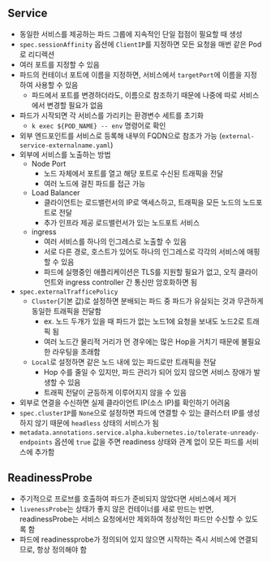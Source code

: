 ## Service
- 동일한 서비스를 제공하는 파드 그룹에 지속적인 단일 접점이 필요할 때 생성
- `spec.sessionAffinity` 옵션에 `ClientIP`를 지정하면 모든 요청을 매번 같은 Pod로 리디렉션
- 여러 포트를 지정할 수 있음
- 파드의 컨테이너 포트에 이름을 지정하면, 서비스에서 `targetPort`에 이름을 지정하여 사용할 수 있음
  - 파드에서 포트를 변경하더라도, 이름으로 참조하기 때문에 나중에 따로 서비스에서 변경할 필요가 없음
- 파드가 시작되면 각 서비스를 가리키는 환경변수 세트를 초기화
  - `k exec ${POD_NAME} -- env` 명령어로 확인
- 외부 엔드포인트를 서비스로 등록해 내부의 FQDN으로 참조가 가능 (`external-service-externalname.yaml`)
- 외부에 서비스를 노출하는 방법
  - Node Port
    - 노드 자체에서 포트를 열고 해당 포트로 수신된 트래픽을 전달
    - 여러 노드에 걸친 파드를 접근 가능
  - Load Balancer
    - 클라이언트는 로드밸런서의 IP로 액세스하고, 트래픽을 모든 노드의 노드포트로 전달
    - 추가 인프라 제공 로드밸런서가 있는 노드포트 서비스
  - ingress
    - 여러 서비스를 하나의 인그레스로 노출할 수 있음
    - 서로 다른 경로, 호스트가 있어도 하나의 인그레스로 각각의 서비스에 매핑할 수 있음
    - 파드에 실행중인 애플리케이션은 TLS를 지원할 필요가 없고, 오직 클라이언트와 ingress controller 간 통신만 암호화하면 됨
- `spec.externalTrafficePolicy`
  - `Cluster`(기본 값)로 설정하면 분배되는 파드 중 파드가 유실되는 것과 무관하게 동일한 트래픽을 전달함
    - ex. 노드 두개가 있을 때 파드가 없는 노드1에 요청을 보내도 노드2로 트래픽 됨
    - 여러 노드간 물리적 거리가 먼 경우에는 많은 Hop을 거치기 때문에 불필요한 라우팅을 초래함
  - `Local`로 설정하면 같은 노드 내에 있는 파드로만 트래픽을 전달
    - Hop 수를 줄일 수 있지만, 파드 관리가 되어 있지 않으면 서비스 장애가 발생할 수 있음
    - 트래픽 전달이 균등하게 이루어지지 않을 수 있음
- 외부로 연결을 수신하면 실제 클라이언트 IP(소스 IP)를 확인하기 어려움
- `spec.clusterIP`를 `None`으로 설정하면 파드에 연결할 수 있는 클러스터 IP를 생성하지 않기 때문에 `headless` 상태의 서비스가 됨
- `metadata.annotations.service.alpha.kubernetes.io/tolerate-unready-endpoints` 옵션에 `true` 값을 주면 readiness 상태와 관계 없이 모든 파드를 서비스에 추가함

## ReadinessProbe
- 주기적으로 프로브를 호출하여 파드가 준비되지 않았다면 서비스에서 제거
- `livenessProbe`는 상태가 좋지 않은 컨테이너를 새로 만드는 반면, readinessProbe는 서비스 요청에서만 제외하여 정상적인 파드만 수신할 수 있도록 함
- 파드에 readinessprobe가 정의되어 있지 않으면 시작하는 즉시 서비스에 연결되므로, 항상 정의해야 함